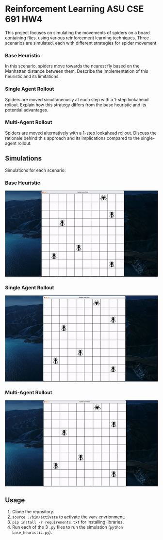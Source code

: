 # Reinforcement Learning ASU CSE 691 HW4

This project focuses on simulating the movements of spiders on a board containing flies, using various reinforcement learning techniques. Three scenarios are simulated, each with different strategies for spider movement.


### Base Heuristic

In this scenario, spiders move towards the nearest fly based on the Manhattan distance between them. Describe the implementation of this heuristic and its limitations.

### Single Agent Rollout

Spiders are moved simultaneously at each step with a 1-step lookahead rollout. Explain how this strategy differs from the base heuristic and its potential advantages.

### Multi-Agent Rollout

Spiders are moved alternatively with a 1-step lookahead rollout. Discuss the rationale behind this approach and its implications compared to the single-agent rollout.

## Simulations

Simulations for each scenario:

### Base Heuristic

![Base Heuristic Simulation](assets/base-heuristic.gif)

### Single Agent Rollout

![Single Agent Rollout Simulation](assets/singleagent-rollout.gif)

### Multi-Agent Rollout

![Multi-Agent Rollout Simulation](assets/multiagent-rollout.gif)

## Usage
1) Clone the repository.
2) `source ./bin/activate` to activate the `venv` envrionment.
2) `pip install -r requirements.txt` for installing libraries.
3) Run each of the 3 `.py` files to run the simulation (`python base_heuristic.py`).
